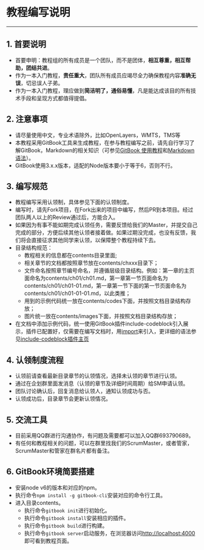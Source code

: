 # 教程编写说明
---- 
## 1. 首要说明
* 首要申明：教程组的所有成员是一个团队，而不是团体，**相互尊重，相互帮助，团结共进**。
* 作为一本入门教程，**责任重大**，团队所有成员应竭尽全力确保教程内容**准确无误**，切忌误人子弟。
* 作为一本入门教程，理应做到**简洁明了，通俗易懂**，凡是能达成该目的所有技术手段和呈现方式都值得提倡。
## 2. 注意事项
* 请尽量使用中文，专业术语除外，比如OpenLayers，WMTS，TMS等
* 本教程采用GitBook工具来生成教程，在参与教程编写之前，请先自行学习了解GitBook，Markdown的相关知识（可参见[GitBook 使用教程][1]和[Markdown语法][2]）。 
* GitBook使用3.x.x版本，适配的Node版本要小于等于6，否则不行。
## 3. 编写规范
* 教程编写采用认领制，具体参见下面的认领制度。
* 编写时，请先Fork项目，在Fork出来的项目中编写，然后PR到本项目。经过团队两人以上的Review通过后，方能合入。
* 如果因为有事不能如期完成认领任务，需要反馈给我们的Master，并提交自己完成的部分，方便后续其他认领者接着做。如果过期没完成，也没有反馈，我们将会直接征求其他同学来认领，以保障整个教程持续下去。
* 目录结构规范：
	* 教程相关的信息都在contents目录里面;
	* 相关章节的文档都按照章节放在contents/chxxx目录下；
	* 文件命名按照章节编号命名，并遵循层级目录结构。例如：第一章的主页面命名为contents/ch01/ch01.md，第一章第一节页面命名为contents/ch01/ch01-01.md，第一章第一节下面的第一节页面命名为contents/ch01/ch01-01-01.md，以此类推；
	* 用到的示例代码统一放在contents/codes下面，并按照文档目录结构存放；
	* 图片统一放在contents/images下面，并按照文档目录结构存放；
* 在文档中添加示例代码，统一使用GitBook插件include-codeblock引入展示，插件已配置好，仅需要在编写文档时，用[import](path/document.md)来引入，更详细的语法参见[include-codeblock插件主页][3]
## 4. 认领制度流程
* 认领前请查看最新目录章节的认领情况，选择未认领的章节进行认领。
* 通过在企划群里面发消息（认领的章节及详细时间周期）给SM申请认领。
* 团队讨论确认后，回复消息给认领人，通知认领成功与否。
* 认领成功后，目录章节会更新认领情况。
## 5. 交流工具
* 目前采用QQ群进行沟通协作，有问题及需要都可以加入QQ群693790689。
* 有任何和教程相关的问题，可以在群里找我们的ScrumMaster，或者管家，ScrumMaster和管家在群名片都有备注。
## 6. GitBook环境简要搭建
* 安装node v6的版本和对应的npm。
* 执行命令`npm install -g gitbook-cli`安装对应的命令行工具。
* 进入目录contents。
	* 执行命令`gitbook init`进行初始化。
	* 执行命令`gitbook install`安装相应的插件。
	* 执行命令`gitbook build`进行构建。
	* 执行命令`gitbook server`启动服务，在浏览器访问[http://localhost:4000][4]即可看到教程页面。


[1]:	https://www.jianshu.com/p/421cc442f06c
[2]:	http://gitbook.hushuang.me/syntax/markdown.html
[3]:	https://plugins.gitbook.com/plugin/include-codeblock
[4]:	http://localhost:4000